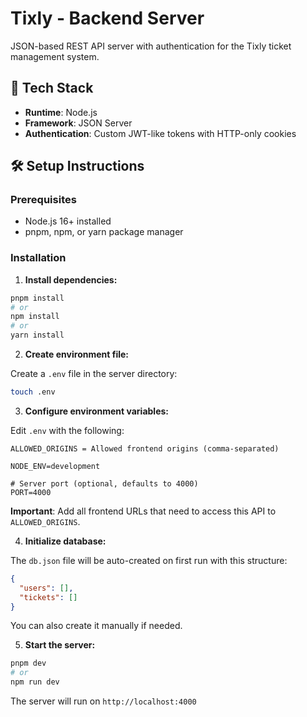 # Tixly - Backend Server

JSON-based REST API server with authentication for the Tixly ticket management system.

## 🚀 Tech Stack

- **Runtime**: Node.js
- **Framework**: JSON Server
- **Authentication**: Custom JWT-like tokens with HTTP-only cookies

## 🛠️ Setup Instructions

### Prerequisites

- Node.js 16+ installed
- pnpm, npm, or yarn package manager

### Installation

1. **Install dependencies:**

```bash
pnpm install
# or
npm install
# or
yarn install
```

2. **Create environment file:**

Create a `.env` file in the server directory:

```bash
touch .env
```

3. **Configure environment variables:**

Edit `.env` with the following:

```env
ALLOWED_ORIGINS = Allowed frontend origins (comma-separated)

NODE_ENV=development

# Server port (optional, defaults to 4000)
PORT=4000
```

**Important**: Add all frontend URLs that need to access this API to `ALLOWED_ORIGINS`.

4. **Initialize database:**

The `db.json` file will be auto-created on first run with this structure:

```json
{
  "users": [],
  "tickets": []
}
```

You can also create it manually if needed.

5. **Start the server:**

```bash
pnpm dev
# or
npm run dev
```

The server will run on `http://localhost:4000`
